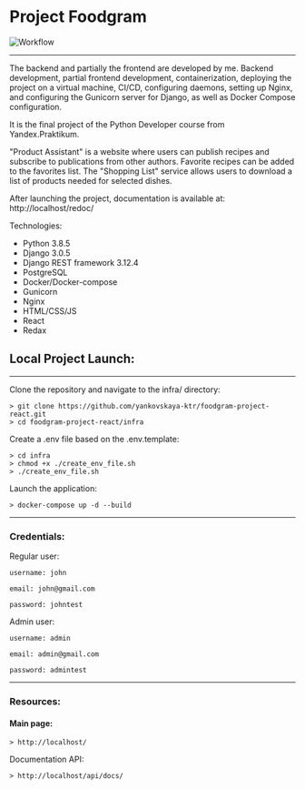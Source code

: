 # Project Foodgram

![Workflow](https://github.com/KakoytoBarista/Foodgram/actions/workflows/main.yml/badge.svg)
<br>

___


The backend and partially the frontend are developed by me. Backend development, partial frontend development, containerization, deploying the project on a virtual machine, CI/CD, configuring daemons, setting up Nginx, and configuring the Gunicorn server for Django, as well as Docker Compose configuration.

It is the final project of the Python Developer course from Yandex.Praktikum.

"Product Assistant" is a website where users can publish recipes and subscribe to publications from other authors. Favorite recipes can be added to the favorites list. The "Shopping List" service allows users to download a list of products needed for selected dishes.

After launching the project, documentation is available at: http://localhost/redoc/

Technologies:
* Python 3.8.5
* Django 3.0.5
* Django REST framework 3.12.4
* PostgreSQL
* Docker/Docker-compose
* Gunicorn
* Nginx
* HTML/CSS/JS
* React
* Redax

## Local Project Launch:
___
Clone the repository and navigate to the infra/ directory:
  
```  
> git clone https://github.com/yankovskaya-ktr/foodgram-project-react.git
> cd foodgram-project-react/infra
``` 

Create a .env file based on the .env.template:

```
> cd infra
> chmod +x ./create_env_file.sh
> ./create_env_file.sh

```
Launch the application:

``` 
> docker-compose up -d --build
``` 
___
### Credentials:

Regular user:

```username: john```

```email: john@gmail.com```

```password: johntest```

Admin user:

```username: admin```

```email: admin@gmail.com```

```password: admintest```
___
### Resources:

#### Main page:
```
> http://localhost/
```
Documentation API:
```
> http://localhost/api/docs/
```
